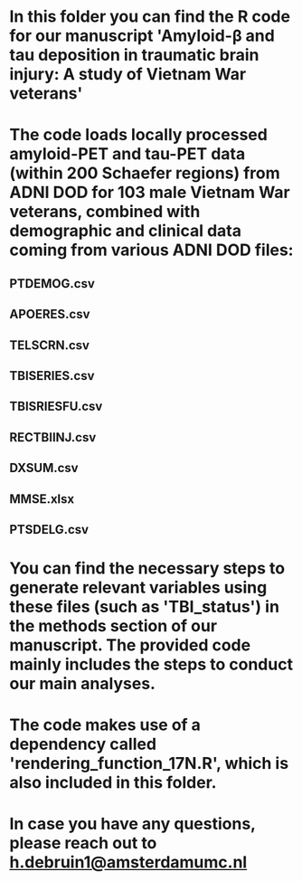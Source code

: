 # In this folder you can find the R code for our manuscript 'Amyloid-β and tau deposition in traumatic brain injury: A study of Vietnam War veterans'

# The code loads locally processed amyloid-PET and tau-PET data (within 200 Schaefer regions) from ADNI DOD for 103 male Vietnam War veterans, combined with demographic and clinical data coming from various ADNI DOD files:
## PTDEMOG.csv
## APOERES.csv
## TELSCRN.csv
## TBISERIES.csv
## TBISRIESFU.csv
## RECTBIINJ.csv
## DXSUM.csv
## MMSE.xlsx
## PTSDELG.csv

# You can find the necessary steps to generate relevant variables using these files (such as 'TBI_status') in the methods section of our manuscript. The provided code mainly includes the steps to conduct our main analyses.

# The code makes use of a dependency called 'rendering_function_17N.R', which is also included in this folder.

# In case you have any questions, please reach out to h.debruin1@amsterdamumc.nl

